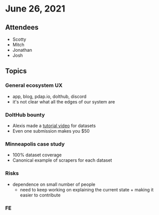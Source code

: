 # June 26, 2021

## Attendees

* Scotty
* Mitch
* Jonathan
* Josh

## Topics

### General ecosystem UX

* app, blog, pdap.io, dolthub, discord
* it's not clear what all the edges of our system are

### DoltHub bounty

* Alexis made a [tutorial video](https://www.youtube.com/playlist?list=PL0F4rChlR1GiXabNeh6H0kwIStyPFSZLS) for datasets
* Even one submission makes you $50

### Minneapolis case study

* 100% dataset coverage
* Canonical example of scrapers for each dataset

### Risks

* dependence on small number of people
  * need to keep working on explaining the current state + making it easier to contribute

### FE 

